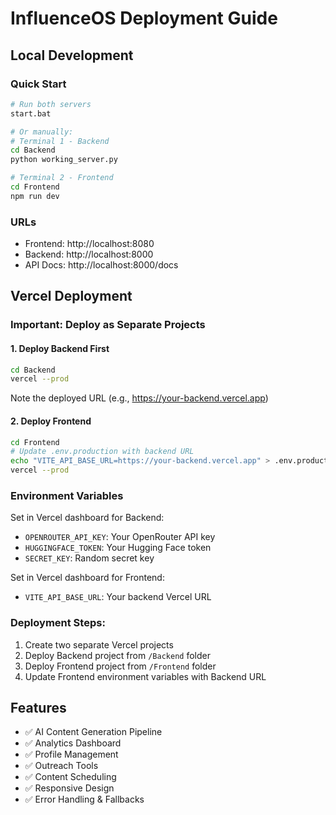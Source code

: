 # InfluenceOS Deployment Guide

## Local Development

### Quick Start
```bash
# Run both servers
start.bat

# Or manually:
# Terminal 1 - Backend
cd Backend
python working_server.py

# Terminal 2 - Frontend  
cd Frontend
npm run dev
```

### URLs
- Frontend: http://localhost:8080
- Backend: http://localhost:8000
- API Docs: http://localhost:8000/docs

## Vercel Deployment

### Important: Deploy as Separate Projects

#### 1. Deploy Backend First
```bash
cd Backend
vercel --prod
```
Note the deployed URL (e.g., https://your-backend.vercel.app)

#### 2. Deploy Frontend
```bash
cd Frontend
# Update .env.production with backend URL
echo "VITE_API_BASE_URL=https://your-backend.vercel.app" > .env.production
vercel --prod
```

### Environment Variables
Set in Vercel dashboard for Backend:
- `OPENROUTER_API_KEY`: Your OpenRouter API key
- `HUGGINGFACE_TOKEN`: Your Hugging Face token
- `SECRET_KEY`: Random secret key

Set in Vercel dashboard for Frontend:
- `VITE_API_BASE_URL`: Your backend Vercel URL

### Deployment Steps:
1. Create two separate Vercel projects
2. Deploy Backend project from `/Backend` folder
3. Deploy Frontend project from `/Frontend` folder
4. Update Frontend environment variables with Backend URL

## Features
- ✅ AI Content Generation Pipeline
- ✅ Analytics Dashboard  
- ✅ Profile Management
- ✅ Outreach Tools
- ✅ Content Scheduling
- ✅ Responsive Design
- ✅ Error Handling & Fallbacks
